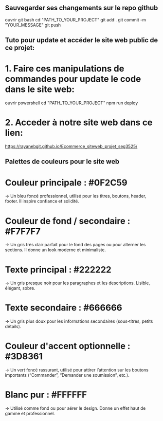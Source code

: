 
## Sauvegarder ses changements sur le repo github 
ouvrir git bash
cd "PATH_TO_YOUR_PROJECT"
git add .
git commit -m "YOUR_MESSAGE"
git push

## Tuto pour update et accéder le site web public de ce projet:

# 1. Faire ces manipulations de commandes pour update le code dans le site web: 
ouvrir powershell
cd "PATH_TO_YOUR_PROJECT"
npm run deploy

# 2. Acceder à notre site web dans ce lien:
https://rayanebgit.github.io/Ecommerce_siteweb_projet_seg3525/



## Palettes de couleurs pour le site web

# Couleur principale : #0F2C59
→ Un bleu foncé professionnel, utilisé pour les titres, boutons, header, footer. Il inspire confiance et solidité.

# Couleur de fond / secondaire : #F7F7F7
→ Un gris très clair parfait pour le fond des pages ou pour alterner les sections. Il donne un look moderne et minimaliste.

# Texte principal : #222222
→ Un gris presque noir pour les paragraphes et les descriptions. Lisible, élégant, sobre.

# Texte secondaire : #666666
→ Un gris plus doux pour les informations secondaires (sous-titres, petits détails).

# Couleur d'accent optionnelle : #3D8361
→ Un vert foncé rassurant, utilisé pour attirer l’attention sur les boutons importants (“Commander”, “Demander une soumission”, etc.).

# Blanc pur : #FFFFFF
→ Utilisé comme fond ou pour aérer le design. Donne un effet haut de gamme et professionnel.